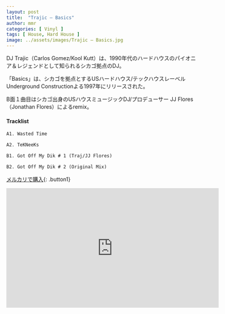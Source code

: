 ```yaml
---
layout: post
title:  "Trajic – Basics"
author: mmr
categories: [ Vinyl ]
tags: [ House, Hard House ]
image: ../assets/images/Trajic – Basics.jpg
---
```


DJ Trajic（Carlos Gomez/Kool Kutt）は、1990年代のハードハウスのパイオニア＆レジェンドとして知られるシカゴ拠点のDJ。

「Basics」は、シカゴを拠点とするUSハードハウス/テックハウスレーベルUnderground Constructionよる1997年にリリースされた。

B面１曲目はシカゴ出身のUSハウスミュージックDJ/プロデューサー JJ Flores（Jonathan Flores）によるremix。

#### Tracklist
```md
A1. Wasted Time

A2. TeKNeeKs

B1. Got Off My Dik # 1 (Traj/JJ Flores)

B2. Got Off My Dik # 2 (Original Mix)
```

[メルカリで購入](https://jp.mercari.com/item/m29973784379?afid=6142608987){: .button1}

<iframe width="560" height="315" src="https://www.youtube.com/embed/1nigwvYXU3Y?si=5TPB6tveP_pvqQ8w" title="YouTube video player" frameborder="0" allow="accelerometer; autoplay; clipboard-write; encrypted-media; gyroscope; picture-in-picture; web-share" referrerpolicy="strict-origin-when-cross-origin" allowfullscreen></iframe>